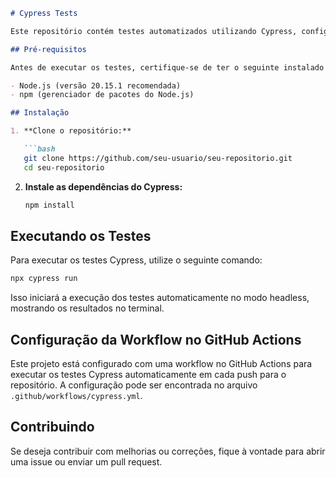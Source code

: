 ```markdown
# Cypress Tests

Este repositório contém testes automatizados utilizando Cypress, configurado com Node.js na versão 20.15.1 e Cypress na versão 9.5.1.

## Pré-requisitos

Antes de executar os testes, certifique-se de ter o seguinte instalado localmente:

- Node.js (versão 20.15.1 recomendada)
- npm (gerenciador de pacotes do Node.js)

## Instalação

1. **Clone o repositório:**

   ```bash
   git clone https://github.com/seu-usuario/seu-repositorio.git
   cd seu-repositorio
   ```

2. **Instale as dependências do Cypress:**

   ```bash
   npm install
   ```

## Executando os Testes

Para executar os testes Cypress, utilize o seguinte comando:

```bash
npx cypress run
```

Isso iniciará a execução dos testes automaticamente no modo headless, mostrando os resultados no terminal.

## Configuração da Workflow no GitHub Actions

Este projeto está configurado com uma workflow no GitHub Actions para executar os testes Cypress automaticamente em cada push para o repositório. A configuração pode ser encontrada no arquivo `.github/workflows/cypress.yml`.

## Contribuindo

Se deseja contribuir com melhorias ou correções, fique à vontade para abrir uma issue ou enviar um pull request.
```


